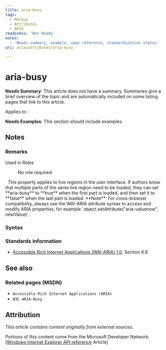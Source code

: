 ```yaml
---
title: aria-busy
tags:
  - Markup
  - Attributes
  - ARIA
readiness: 'Not Ready'
notes:
  - 'Needs summary, example, spec reference, standardization status'
uri: aria/attributes/aria-busy

---
```

# aria-busy

**Needs Summary**: This article does not have a summary. Summaries give a brief overview of the topic and are automatically included on some listing pages that link to this article.

Applies to
:

**Needs Examples**: This section should include examples.

## Notes

### Remarks

<dl data-table="wikitable">
<dt>
Used in Roles

</dt>
<dd>
<dl>

<dt>
No role required.

</dt>
</dl>
</dd>
</dl>
  This property applies to live regions in the user interface. If authors know that multiple parts of the same live region need to be loaded, they can set **aria-busy** to **true** when the first part is loaded, and then set it to **false** when the last part is loaded. **Note**  For cross-browser compatibility, always use the WAI-ARIA attribute syntax to access and modify ARIA properties, for example `object.setAttribute("aria-valuenow", newValue)`.

### Syntax

### Standards information

-   [Accessible Rich Internet Applications (WAI-ARIA) 1.0](http://go.microsoft.com/fwlink/p/?linkid=203793), Section 6.6

## See also

### Related pages (MSDN)

-   `Accessible Rich Internet Applications (ARIA)`
-   `W3C ARIA-Busy`

## Attribution

*This article contains content originally from external sources.*

Portions of this content come from the Microsoft Developer Network: [[Windows Internet Explorer API reference](http://msdn.microsoft.com/en-us/library/ie/hh828809%28v=vs.85%29.aspx) Article]

